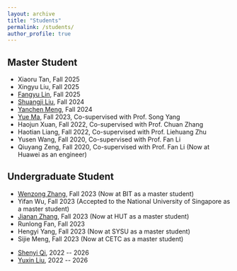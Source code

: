 ```yaml
---
layout: archive
title: "Students"
permalink: /students/
author_profile: true
---
```


<!-- ## PhD Student -->
<!-- * Biao Hou, Fall 2021, Co-supervised with Prof. Song Yang -->
<!-- * Zhiyuan Zhao, Fall 2020, Co-supervised with Prof. Fan Li -->
<!-- * Yanan Gao, Fall 2020, Co-supervised with Prof. Song Yang -->
<!-- * Nan He, Fall 2019, Co-supervised with Prof. Song Yang -->

## Master Student 
<!-- * JiaHao Zhang, Fall 2023 -->
* Xiaoru Tan, Fall 2025
* Xingyu Liu, Fall 2025
* [Fangyu Lin](https://bitlfy.github.io/), Fall 2025
* [Shuangji Liu](https://whatasmallship.github.io/), Fall 2024
* [Yanchen Meng](https://myc8866.github.io/), Fall 2024
* [Yue Ma](https://nexor-source.github.io/), Fall 2023, Co-supervised with Prof. Song Yang
* Haojun Xuan, Fall 2022, Co-supervised with Prof. Chuan Zhang
* Haotian Liang, Fall 2022, Co-supervised with Prof. Liehuang Zhu
* Yusen Wang, Fall 2020, Co-supervised with Prof. Fan Li
* Qiuyang Zeng, Fall 2020, Co-supervised with Prof. Fan Li (Now at Huawei as an engineer)
<!-- * Haotian Liang, Fall 2022 (Co-supervised with Prof. Chuan Zhang) -->
<!-- * Haojun Xuan, Fall 2022 (Co-supervised with Prof. Chuan Zhang) -->


## Undergraduate Student 
* [Wenzong Zhang](https://zhangwenzong123.github.io/), Fall 2023 (Now at BIT as a master student)
* Yifan Wu, Fall 2023 (Accepted to the National University of Singapore as a master student) 
* [Jianan Zhang](https://jiananzhang088.github.io/), Fall 2023 (Now at HUT as a master student)
* Runlong Fan, Fall 2023
* Hengyi Yang, Fall 2023 (Now at SYSU as a master student)
* Sijie Meng, Fall 2023 (Now at CETC as a master student)
<!-- * Fangnuan Han, 2021 -- 2025 -->
<!-- * Jihao Liu, 2021 -- 2025 -->
<!-- * [Fangyu Lin](https://bitlfy.github.io/), 2021 -- 2025 -->
* [Shenyi Qi](https://seer666.github.io/), 2022 -- 2026
* [Yuxin Liu](https://liuyucindy.github.io/Liu.github.io/), 2022 -- 2026
